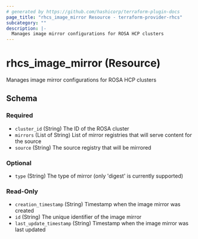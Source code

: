 ```yaml
---
# generated by https://github.com/hashicorp/terraform-plugin-docs
page_title: "rhcs_image_mirror Resource - terraform-provider-rhcs"
subcategory: ""
description: |-
  Manages image mirror configurations for ROSA HCP clusters
---
```


# rhcs_image_mirror (Resource)

Manages image mirror configurations for ROSA HCP clusters



<!-- schema generated by tfplugindocs -->
## Schema

### Required

- `cluster_id` (String) The ID of the ROSA cluster
- `mirrors` (List of String) List of mirror registries that will serve content for the source
- `source` (String) The source registry that will be mirrored

### Optional

- `type` (String) The type of mirror (only 'digest' is currently supported)

### Read-Only

- `creation_timestamp` (String) Timestamp when the image mirror was created
- `id` (String) The unique identifier of the image mirror
- `last_update_timestamp` (String) Timestamp when the image mirror was last updated
